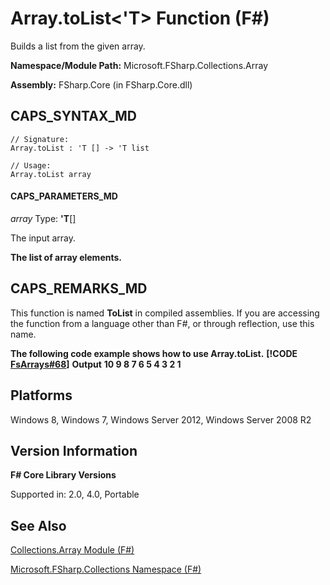 # Array.toList<'T> Function (F#)

Builds a list from the given array.

**Namespace/Module Path:** Microsoft.FSharp.Collections.Array

**Assembly:** FSharp.Core (in FSharp.Core.dll)


## CAPS_SYNTAX_MD

```
// Signature:
Array.toList : 'T [] -> 'T list

// Usage:
Array.toList array
```

#### CAPS_PARAMETERS_MD
*array*
Type: **'T**[[]](http://msdn.microsoft.com/en-us/library/def20292-9aae-4596-9275-b94e594f8493)


The input array.



**The list of array elements.**
## CAPS_REMARKS_MD
This function is named **ToList** in compiled assemblies. If you are accessing the function from a language other than F#, or through reflection, use this name.

**The following code example shows how to use Array.toList.**
**[!CODE [FsArrays#68](../CodeSnippet/VS_Snippets_Fsharp/fsarrays/FSharp/fs/program.fs#68)]**
**Output**
**10 9 8 7 6 5 4 3 2 1**
## Platforms
Windows 8, Windows 7, Windows Server 2012, Windows Server 2008 R2


## Version Information
**F# Core Library Versions**

Supported in: 2.0, 4.0, Portable




## See Also
[Collections.Array Module &#40;F&#35;&#41;](Collections.Array+Module+%28F%23%29.md)

[Microsoft.FSharp.Collections Namespace &#40;F&#35;&#41;](Microsoft.FSharp.Collections+Namespace+%28F%23%29.md)

